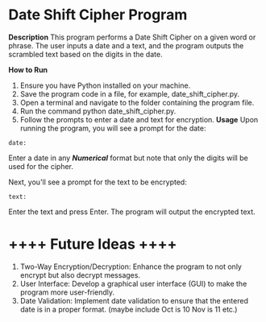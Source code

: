 # Date Shift Cipher Program
**Description**
This program performs a Date Shift Cipher on a given word or phrase. The user inputs a date and a text, and the program outputs the scrambled text based on the digits in the date.

**How to Run**
1. Ensure you have Python installed on your machine.
2. Save the program code in a file, for example, date_shift_cipher.py.
3. Open a terminal and navigate to the folder containing the program file.
4. Run the command python date_shift_cipher.py.
5. Follow the prompts to enter a date and text for encryption.
**Usage**
Upon running the program, you will see a prompt for the date:


```date:```

Enter a date in any ***Numerical*** format but note that only the digits will be used for the cipher.

Next, you'll see a prompt for the text to be encrypted:


```text:```

Enter the text and press Enter. The program will output the encrypted text.

# ++++ Future Ideas ++++
1. Two-Way Encryption/Decryption: Enhance the program to not only encrypt but also decrypt messages.
2. User Interface: Develop a graphical user interface (GUI) to make the program more user-friendly.
3. Date Validation: Implement date validation to ensure that the entered date is in a proper format. (maybe include Oct is 10 Nov is 11 etc.)
